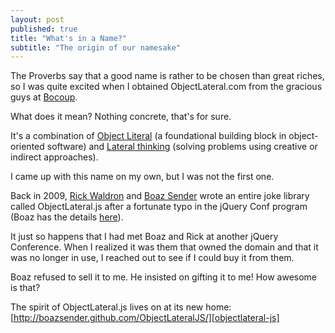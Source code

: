 ```yaml
---
layout: post
published: true
title: "What's in a Name?"
subtitle: "The origin of our namesake"
---
```


The Proverbs say that a good name is rather to be chosen than great riches, so I was quite excited when I obtained ObjectLateral.com from the gracious guys at [Bocoup][bocoup].

What does it mean? Nothing concrete, that's for sure.

It's a combination of [Object Literal][object-literal] (a foundational building block in object-oriented software) and [Lateral thinking][lateral-thinking] (solving problems using creative or indirect approaches).

I came up with this name on my own, but I was not the first one.

Back in 2009, [Rick Waldron][rwaldron] and [Boaz Sender][boazsender] wrote an entire joke library called ObjectLateral.js after a fortunate typo in the jQuery Conf program (Boaz has the details [here][bocoup-ol-blog]).

It just so happens that I had met Boaz and Rick at another jQuery Conference. When I realized it was them that owned the domain and that it was no longer in use, I reached out to see if I could buy it from them.

Boaz refused to sell it to me. He insisted on gifting it to me! How awesome is that?

The spirit of ObjectLateral.js lives on at its new home: [http://boazsender.github.com/ObjectLateralJS/][objectlateral-js]

[bocoup]:http://bocoup.com
[object-literal]:http://en.wikipedia.org/wiki/Object_literal
[lateral-thinking]:http://en.wikipedia.org/wiki/Lateral_thinking
[bocoup-ol-blog]:http://weblog.bocoup.com/object-lateral-js/
[boazsender]:http://twitter.com/boazsender
[rwaldron]:http://twitter.com/rwaldron
[objectlateral-js]:http://boazsender.github.com/ObjectLateralJS/
